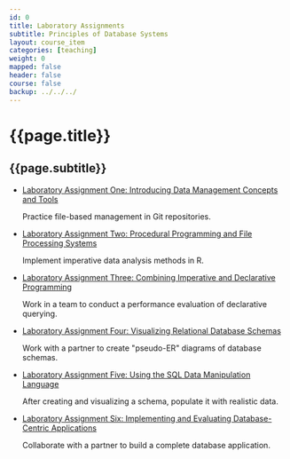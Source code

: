 ```yaml
---
id: 0 
title: Laboratory Assignments 
subtitle: Principles of Database Systems 
layout: course_item 
categories: [teaching]
weight: 0
mapped: false
header: false 
course: false 
backup: ../../../
---
```


# {{page.title}}

## {{page.subtitle}}

<ul>

<li><a href="{{site.baseurl}}teaching/cs380F2014/provide/labs/lab1/cs380F2014-lab1.pdf">Laboratory Assignment One: Introducing Data Management Concepts and Tools</a> <p>Practice file-based management in Git repositories.</p>

<li><a href="{{site.baseurl}}teaching/cs380F2014/provide/labs/lab2/cs380F2014-lab2.pdf">Laboratory Assignment Two: Procedural Programming and File Processing Systems</a> <p>Implement imperative data analysis methods in R.</p>

<li><a href="{{site.baseurl}}teaching/cs380F2014/provide/labs/lab3/cs380F2014-lab3.pdf">Laboratory Assignment Three:
Combining Imperative and Declarative Programming</a> <p>Work in a team to conduct a performance evaluation of
declarative querying.</p>

<li><a href="{{site.baseurl}}teaching/cs380F2014/provide/labs/lab4/cs380F2014-lab4.pdf">Laboratory Assignment Four:
Visualizing Relational Database Schemas</a> <p>Work with a partner to create "pseudo-ER" diagrams of database schemas.</p>

<li><a href="{{site.baseurl}}teaching/cs380F2014/provide/labs/lab5/cs380F2014-lab5.pdf">Laboratory Assignment Five:
Using the SQL Data Manipulation Language</a> <p>After creating and visualizing a schema, populate it with realistic data.</p>

<li><a href="{{site.baseurl}}teaching/cs380F2014/provide/labs/lab6/cs380F2014-lab6.pdf">Laboratory Assignment Six:
Implementing and Evaluating Database-Centric Applications</a> <p>Collaborate with a partner to build a complete database application.</p>

</ul>

